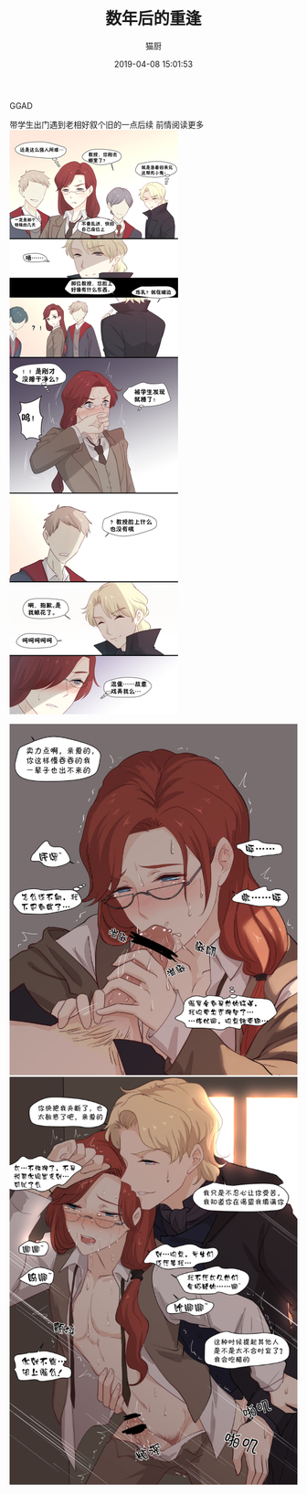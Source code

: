 ﻿---
layout: post
title: 数年后的重逢
date: 2019-04-08 15:01:53
updated: 2019-04-08 15:01:53
comments: true
categories: [Photo]
tags: [ggad, 格邓, 神奇动物在哪里]
author: "猫厨"
description: ""
toc: true
---

<p>GGAD</p> 

带学生出门遇到老相好叙个旧的一点后续
前情阅读更多
![](https://raw.githubusercontent.com/alicewish/meowchain247/master/cVZNdzJtQk9JV2VOblFjaVBhTnJ5MmcwSFVlNFloVlh2NUJIbGpuVVB6YzhVaDh5UUVORnpRPT0.jpg)
<!-- more --> 
![](https://raw.githubusercontent.com/alicewish/meowchain247/master/ggad-007.jpg)
![](https://raw.githubusercontent.com/alicewish/meowchain247/master/ggad-008.jpg)
